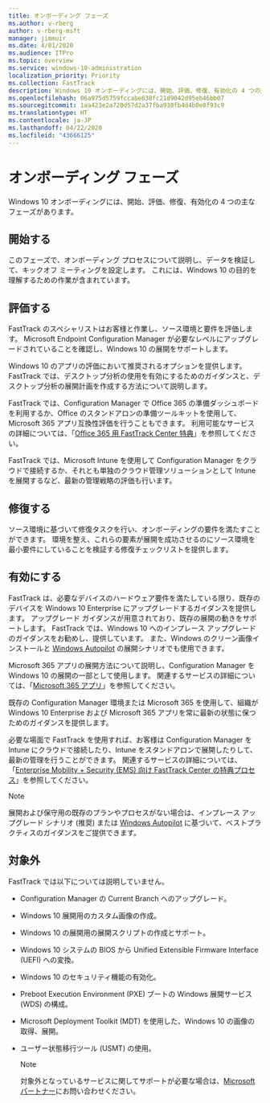 ```yaml
---
title: オンボーディング フェーズ
ms.author: v-rberg
author: v-rberg-msft
manager: jimmuir
ms.date: 4/01/2020
ms.audience: ITPro
ms.topic: overview
ms.service: windows-10-administration
localization_priority: Priority
ms.collection: FastTrack
description: Windows 10 オンボーディングには、開始、評価、修復、有効化の 4 つの主なフェーズがあります。
ms.openlocfilehash: 06a975d5759fccabe638fc21d9042d95eb46bb07
ms.sourcegitcommit: 1aa423e2a720d57d2a37fba930fb4d4b0e8f93c9
ms.translationtype: HT
ms.contentlocale: ja-JP
ms.lasthandoff: 04/22/2020
ms.locfileid: "43666125"
---
```

# <a name="onboarding-phases"></a>オンボーディング フェーズ

Windows 10 オンボーディングには、開始、評価、修復、有効化の 4 つの主なフェーズがあります。

## <a name="initiate"></a>開始する

このフェーズで、オンボーディング プロセスについて説明し、データを検証して、キックオフ ミーティングを設定します。 これには、Windows 10 の目的を理解するための作業が含まれています。

## <a name="assess"></a>評価する

FastTrack のスペシャリストはお客様と作業し、ソース環境と要件を評価します。 Microsoft Endpoint Configuration Manager が必要なレベルにアップグレードされていることを確認し、Windows 10 の展開をサポートします。 

Windows 10 のアプリの評価において推奨されるオプションを提供します。 FastTrack では、デスクトップ分析の使用を有効にするためのガイダンスと、デスクトップ分析の展開計画を作成する方法について説明します。

FastTrack では、Configuration Manager で Office 365 の準備ダッシュボードを利用するか、Office のスタンドアロンの準備ツールキットを使用して、Microsoft 365 アプリ互換性評価を行うこともできます。 利用可能なサービスの詳細については、「[Office 365 用 FastTrack Center 特典](O365-fasttrack-benefit-for-office-365.md)」を参照してください。 

FastTrack では、Microsoft Intune を使用して Configuration Manager をクラウドで接続するか、それとも単独のクラウド管理ソリューションとして Intune を展開するなど、最新の管理戦略の評価も行います。

## <a name="remediate"></a>修復する

ソース環境に基づいて修復タスクを行い、オンボーディングの要件を満たすことができます。 環境を整え、これらの要素が展開を成功させるのにソース環境を最小要件にしていることを検証する修復チェックリストを提供します。 

## <a name="enable"></a>有効にする

FastTrack は、必要なデバイスのハードウェア要件を満たしている限り、既存のデバイスを Windows 10 Enterprise にアップグレードするガイダンスを提供します。 アップグレード ガイダンスが用意されており、既存の展開の動きをサポートします。 FastTrack では、Windows 10 へのインプレース アップグレードのガイダンスをお勧めし、提供しています。 また、Windows のクリーン画像インストールと [Windows Autopilot](EMS-onboarding-phases.md#windows-autopilot) の展開シナリオでも使用できます。 

Microsoft 365 アプリの展開方法について説明し、Configuration Manager を Windows 10 の展開の一部として使用します。 関連するサービスの詳細については、「[Microsoft 365 アプリ](O365-onboarding-and-migration.md#microsoft-365-apps)」を参照してください。

既存の Configuration Manager 環境または Microsoft 365 を使用して、組織が Windows 10 Enterprise および Microsoft 365 アプリを常に最新の状態に保つためのガイダンスを提供します。

必要な場面で FastTrack を使用すれば、お客様は Configuration Manager を Intune にクラウドで接続したり、Intune をスタンドアロンで展開したりして、最新の管理を行うことができます。 関連するサービスの詳細については、「[Enterprise Mobility + Security (EMS) 向け FastTrack Center の特典プロセス](EMS-fasttrack-process.md)」を参照してください。

> [!NOTE]
> 展開および保守用の既存のプランやプロセスがない場合は、インプレース アップグレード シナリオ (推奨) または [Windows Autopilot](EMS-onboarding-phases.md#windows-autopilot) に基づいて、ベストプラクティスのガイダンスをご提供できます。

## <a name="out-of-scope"></a>対象外

FastTrack では以下については説明していません。

- Configuration Manager の Current Branch へのアップグレード。
- Windows 10 展開用のカスタム画像の作成。
- Windows 10 の展開用の展開スクリプトの作成とサポート。
- Windows 10 システムの BIOS から Unified Extensible Firmware Interface (UEFI) への変換。
- Windows 10 のセキュリティ機能の有効化。 
- Preboot Execution Environment (PXE) ブートの Windows 展開サービス (WDS) の構成。
- Microsoft Deployment Toolkit (MDT) を使用した、Windows 10 の画像の取得、展開。
- ユーザー状態移行ツール (USMT) の使用。

  > [!NOTE]
  > 対象外となっているサービスに関してサポートが必要な場合は、[Microsoft パートナー](https://go.microsoft.com/fwlink/?linkid=2080150)にお問い合わせください。

 